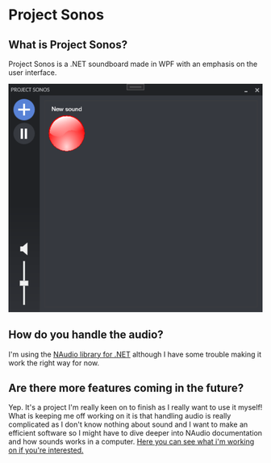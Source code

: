 # Project Sonos

## What is Project Sonos?
Project Sonos is a .NET soundboard made in WPF with an emphasis on the user interface.

![interface](./img/interface.PNG)

## How do you handle the audio?
I'm using the [NAudio library for .NET](https://github.com/naudio/NAudio) although I have some trouble making it work the right way for now.

## Are there more features coming in the future?
Yep. It's a project I'm really keen on to finish as I really want to use it myself! What is keeping me off working on it is that handling audio is really complicated as I don't know nothing about sound and I want to make an efficient software so I might have to dive deeper into NAudio documentation and how sounds works in a computer. [Here you can see what i'm working on if you're interested.](https://trello.com/b/moOdRRoV/project-sonos)


